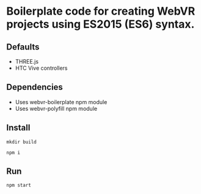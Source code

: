 # Boilerplate code for creating WebVR projects using ES2015 (ES6) syntax.

## Defaults
* THREE.js
* HTC Vive controllers

## Dependencies
* Uses webvr-boilerplate npm module
* Uses webvr-polyfill npm module

## Install

`mkdir build`

`npm i`

## Run

`npm start`
